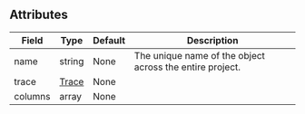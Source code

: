 
## Attributes
| Field | Type | Default | Description |
|-------|------|---------|-------------|
| name | string | None | The unique name of the object across the entire project. |
| trace | [Trace](https://docs.visivo.io/reference/configuration/Trace/) | None |  |
| columns | array | None |  |

